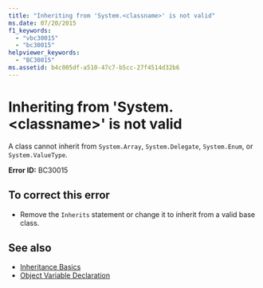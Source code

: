 ```yaml
---
title: "Inheriting from 'System.<classname>' is not valid"
ms.date: 07/20/2015
f1_keywords: 
  - "vbc30015"
  - "bc30015"
helpviewer_keywords: 
  - "BC30015"
ms.assetid: b4c005df-a510-47c7-b5cc-27f4514d32b6
---
```

# Inheriting from 'System.\<classname>' is not valid
A class cannot inherit from `System.Array`, `System.Delegate`, `System.Enum`, or `System.ValueType`.  
  
 **Error ID:** BC30015  
  
## To correct this error  
  
-   Remove the `Inherits` statement or change it to inherit from a valid base class.  
  
## See also
- [Inheritance Basics](../../visual-basic/programming-guide/language-features/objects-and-classes/inheritance-basics.md)
- [Object Variable Declaration](../../visual-basic/programming-guide/language-features/variables/object-variable-declaration.md)
